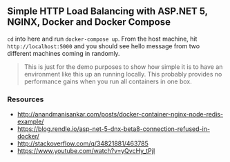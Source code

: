 ## Simple HTTP Load Balancing with ASP.NET 5, NGINX, Docker and Docker Compose 

`cd` into here and run `docker-compose up`. From the host machine, hit `http://localhost:5000` and you should see hello message from two different machines coming in randomly.

> This is just for the demo purposes to show how simple it is to have an environment like this up an running locally. This probably provides no performance gains when you run all containers in one box.

### Resources

 - http://anandmanisankar.com/posts/docker-container-nginx-node-redis-example/
 - https://blog.rendle.io/asp-net-5-dnx-beta8-connection-refused-in-docker/
 - http://stackoverflow.com/q/34821881/463785
 - https://www.youtube.com/watch?v=yQvcHy_tPjI
